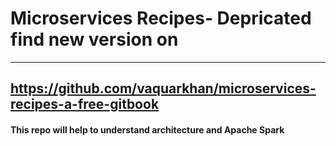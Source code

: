 
# Microservices Recipes- Depricated find new version on
---------------------------------------------------------------------------------------
https://github.com/vaquarkhan/microservices-recipes-a-free-gitbook
----------------------------------------------------------------------------------------
#### This repo will help to understand architecture and Apache Spark

